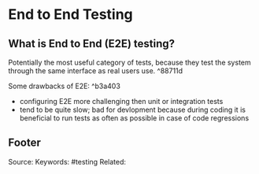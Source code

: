 # End to End Testing
## What is End to End (E2E) testing?
Potentially the most useful category of tests, because they test the system through the same interface as real users use.   ^88711d

Some drawbacks of E2E: ^b3a403
- configuring E2E more challenging then unit or integration tests
- tend to be quite slow; bad for devlopment because during coding it is beneficial to run tests as often as possible in case of code regressions

Footer
---
Source:
Keywords: #testing 
Related: